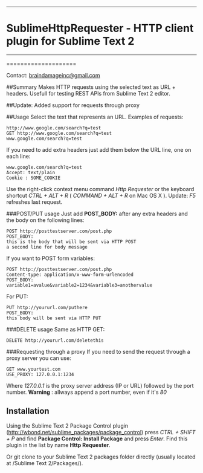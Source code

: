 ***
# SublimeHttpRequester - HTTP client plugin for Sublime Text 2
***
====================

Contact: [braindamageinc@gmail.com](mailto:braindamageinc@gmail.com)

##Summary
Makes HTTP requests using the selected text as URL + headers. Usefull for testing REST APIs from Sublime Text 2 editor. 

##Update: Added support for requests through proxy

##Usage
Select the text that represents an URL. Examples of requests:

	http://www.google.com/search?q=test
	GET http://www.google.com/search?q=test
	www.google.com/search?q=test

If you need to add extra headers just add them below the URL line, one on each line:

	www.google.com/search?q=test
	Accept: text/plain
	Cookie : SOME_COOKIE

Use the right-click context menu command *Http Requester* or the keyboard shortcut *CTRL + ALT + R*  ( *COMMAND + ALT + R* on Mac OS X ).
Update: *F5* refreshes last request.

###POST/PUT usage
Just add **POST_BODY:** after any extra headers and the body on the following lines:

	POST http://posttestserver.com/post.php
	POST_BODY:
	this is the body that will be sent via HTTP POST
	a second line for body message

If you want to POST form variables:  

	POST http://posttestserver.com/post.php
	Content-type: application/x-www-form-urlencoded
	POST_BODY:
	variable1=avalue&variable2=1234&variable3=anothervalue

For PUT:

	PUT http://yoururl.com/puthere
	POST_BODY:
	this body will be sent via HTTP PUT

###DELETE usage
Same as HTTP GET:

	DELETE http://yoururl.com/deletethis

###Requesting through a proxy
If you need to send the request through a proxy server you can use:

	GET www.yourtest.com
	USE_PROXY: 127.0.0.1:1234

Where *127.0.0.1* is the proxy server address (IP or URL) followed by the port number. **Warning** : allways append a port number, even if it's *80*
	
## Installation
Using the Sublime Text 2 Package Control plugin (http://wbond.net/sublime_packages/package_control)
press *CTRL + SHIFT + P* and find **Package Control: Install Package** and press *Enter*.
Find this plugin in the list by name **Http Requester**.

Or git clone to your Sublime Text 2 packages folder directly (usually located at /Sublime Text 2/Packages/).
